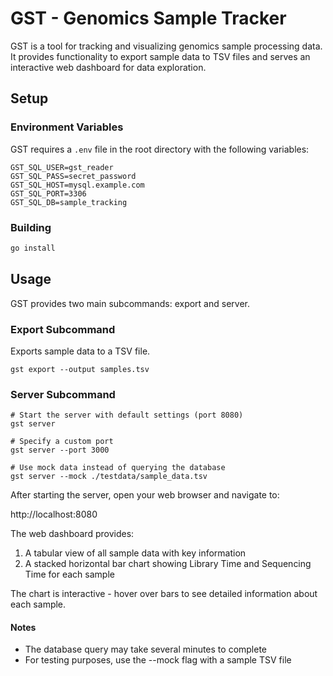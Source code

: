 # GST - Genomics Sample Tracker

GST is a tool for tracking and visualizing genomics sample processing data.
It provides functionality to export sample data to TSV files and serves an
interactive web dashboard for data exploration.

## Setup

### Environment Variables

GST requires a `.env` file in the root directory with the following variables:

```
GST_SQL_USER=gst_reader
GST_SQL_PASS=secret_password
GST_SQL_HOST=mysql.example.com
GST_SQL_PORT=3306
GST_SQL_DB=sample_tracking
```

### Building

```bash
go install
```

## Usage
GST provides two main subcommands: export and server.

### Export Subcommand
Exports sample data to a TSV file.

```
gst export --output samples.tsv
```

### Server Subcommand

```
# Start the server with default settings (port 8080)
gst server

# Specify a custom port
gst server --port 3000

# Use mock data instead of querying the database
gst server --mock ./testdata/sample_data.tsv
```

After starting the server, open your web browser and navigate to:

http://localhost:8080

The web dashboard provides:

1. A tabular view of all sample data with key information
2. A stacked horizontal bar chart showing Library Time and Sequencing Time for each sample

The chart is interactive - hover over bars to see detailed information about each sample.

#### Notes
- The database query may take several minutes to complete
- For testing purposes, use the --mock flag with a sample TSV file